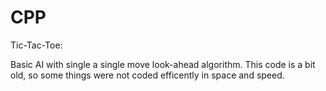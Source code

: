 CPP
===

Tic-Tac-Toe:

Basic AI with single a single move look-ahead algorithm. This code is a bit old, so some things were not coded efficently in space and speed.
